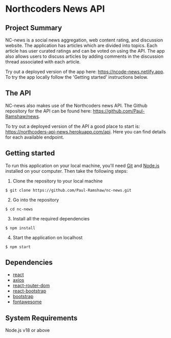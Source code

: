 # Northcoders News API

## Project Summary

NC-news is a social news aggregation, web content rating, and discussion website. The application has articles which are divided into topics. Each article has user curated ratings and can be voted on using the API. The app also allows users to discuss articles by adding comments in the discussion thread associated with each article.

Try out a deployed version of the app here: https://ncode-news.netlify.app. To try the app locally follow the 'Getting started' instructions below.

## The API

NC-news also makes use of the Northcoders news API. The Github repository for the API can be found here: https://github.com/Paul-Ramshaw/news.

To try out a deployed version of the API a good place to start is: https://northcoders-api-news.herokuapp.com/api. Here you can find details for each available endpoint.

## Getting started

To run this application on your local machine, you'll need [Git](https://git-scm.com/) and [Node.js](https://nodejs.org/en/download/) installed on your computer. Then take the following steps:

1. Clone the repository to your local machine

```
$ git clone https://github.com/Paul-Ramshaw/nc-news.git
```

2. Go into the repository

```
$ cd nc-news
```

3. Install all the required dependencies

```
$ npm install
```

4. Start the application on localhost

```
$ npm start
```

## Dependencies

- [react](https://reactjs.org/)
- [axios](https://github.com/axios/axios)
- [react-router-dom](https://v5.reactrouter.com/web/guides/quick-start)
- [react-bootstrap](https://react-bootstrap.github.io/)
- [bootstrap](https://getbootstrap.com/)
- [fontawesome](https://fontawesome.com/)

## System Requirements

Node.js v18 or above<br>
